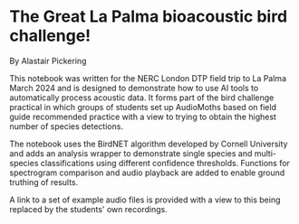 # The Great La Palma bioacoustic bird challenge!
By Alastair Pickering

This notebook was written for the NERC London DTP field trip to La Palma March 2024 and is designed to demonstrate how to use AI tools to automatically process acoustic data. It forms part of the bird challenge practical in which groups of students set up AudioMoths based on field guide recommended practice with a view to trying to obtain the highest number of species detections.

The notebook uses the BirdNET algorithm developed by Cornell University and adds an analysis wrapper to demonstrate single species and multi-species classifications using different confidence thresholds. Functions for spectrogram comparison and audio playback are added to enable ground truthing of results.

A link to a set of example audio files is provided with a view to this being replaced by the students' own recordings. 
